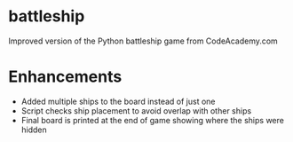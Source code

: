 # battleship
Improved version of the Python battleship game from CodeAcademy.com

# Enhancements
- Added multiple ships to the board instead of just one
- Script checks ship placement to avoid overlap with other ships
- Final board is printed at the end of game showing where the ships were hidden

